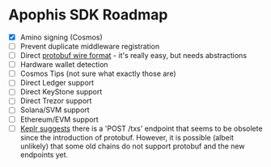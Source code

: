 # Apophis SDK Roadmap

- [x] Amino signing (Cosmos)
- [ ] Prevent duplicate middleware registration
- [ ] Direct [protobuf wire format](https://protobuf.dev/programming-guides/encoding/) - it's really easy, but needs abstractions
- [ ] Hardware wallet detection
- [ ] Cosmos Tips (not sure what exactly those are)
- [ ] Direct Ledger support
- [ ] Direct KeyStone support
- [ ] Direct Trezor support
- [ ] Solana/SVM support
- [ ] Ethereum/EVM support
- [ ] [Keplr suggests](https://github.com/chainapsis/keplr-wallet/blob/0584dc236796de4b9fc287c2617d06dc044ba71e/packages/background/src/tx/service.ts#L77) there is a 'POST /txs' endpoint that seems to be obsolete since the introduction of protobuf. However, it is possible (albeit unlikely) that some old chains do not support protobuf and the new endpoints yet.
